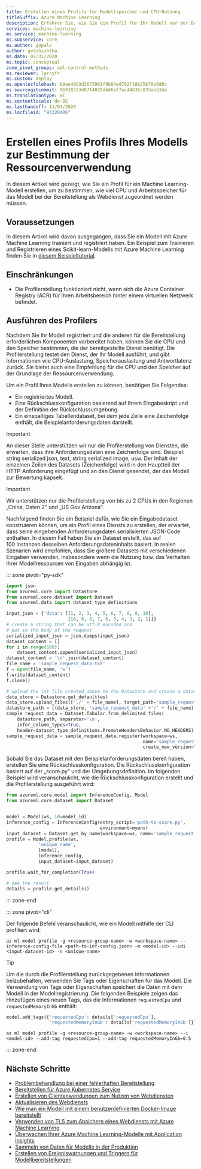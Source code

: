 ```yaml
---
title: Erstellen eines Profils für Modellspeicher und CPU-Nutzung
titleSuffix: Azure Machine Learning
description: Erfahren Sie, wie Sie ein Profil für Ihr Modell vor der Bereitstellung erstellen können. Die Profilerstellung bestimmt die Auslastung von Arbeitsspeicher und CPU des Modells.
services: machine-learning
ms.service: machine-learning
ms.subservice: core
ms.author: gopalv
author: gvashishtha
ms.date: 07/31/2020
ms.topic: conceptual
zone_pivot_groups: aml-control-methods
ms.reviewer: larryfr
ms.custom: deploy
ms.openlocfilehash: b9ae40b3d2673961f9b84ed702f18b25b79b6d0c
ms.sourcegitcommit: 96918333d87f4029d4d6af7ac44635c833abb3da
ms.translationtype: HT
ms.contentlocale: de-DE
ms.lasthandoff: 11/04/2020
ms.locfileid: "93320406"
---
```

# <a name="profile-your-model-to-determine-resource-utilization"></a>Erstellen eines Profils Ihres Modells zur Bestimmung der Ressourcenverwendung

In diesem Artikel wird gezeigt, wie Sie ein Profil für ein Machine Learning-Modell erstellen, um zu bestimmen, wie viel CPU und Arbeitsspeicher für das Modell bei der Bereitstellung als Webdienst zugeordnet werden müssen.

## <a name="prerequisites"></a>Voraussetzungen

In diesem Artikel wird davon ausgegangen, dass Sie ein Modell mit Azure Machine Learning trainiert und registriert haben. Ein Beispiel zum Trainieren und Registrieren eines Scikit-learn-Modells mit Azure Machine Learning finden Sie in [diesem Beispieltutorial](how-to-train-scikit-learn.md).

## <a name="limitations"></a>Einschränkungen

* Die Profilerstellung funktioniert nicht, wenn sich die Azure Container Registry (ACR) für Ihren Arbeitsbereich hinter einem virtuellen Netzwerk befindet.

## <a name="run-the-profiler"></a>Ausführen des Profilers

Nachdem Sie Ihr Modell registriert und die anderen für die Bereitstellung erforderlichen Komponenten vorbereitet haben, können Sie die CPU und den Speicher bestimmen, die der bereitgestellte Dienst benötigt. Die Profilerstellung testet den Dienst, der Ihr Modell ausführt, und gibt Informationen wie CPU-Auslastung, Speicherauslastung und Antwortlatenz zurück. Sie bietet auch eine Empfehlung für die CPU und den Speicher auf der Grundlage der Ressourcenverwendung.

Um ein Profil Ihres Modells erstellen zu können, benötigen Sie Folgendes:
* Ein registriertes Modell.
* Eine Rückschlusskonfiguration basierend auf Ihrem Eingabeskript und der Definition der Rückschlussumgebung.
* Ein einspaltiges Tabellendataset, bei dem jede Zeile eine Zeichenfolge enthält, die Beispielanforderungsdaten darstellt.

> [!IMPORTANT]
> An dieser Stelle unterstützen wir nur die Profilerstellung von Diensten, die erwarten, dass ihre Anforderungsdaten eine Zeichenfolge sind. Beispiel: string serialized json, text, string serialized image, usw. Der Inhalt der einzelnen Zeilen des Datasets (Zeichenfolge) wird in den Hauptteil der HTTP-Anforderung eingefügt und an den Dienst gesendet, der das Modell zur Bewertung kapselt.

> [!IMPORTANT]
> Wir unterstützen nur die Profilerstellung von bis zu 2 CPUs in den Regionen „China, Osten 2“ und „US Gov Arizona“.

Nachfolgend finden Sie ein Beispiel dafür, wie Sie ein Eingabedataset konstruieren können, um ein Profil eines Diensts zu erstellen, der erwartet, dass seine eingehenden Anforderungsdaten serialisierten JSON-Code enthalten. In diesem Fall haben Sie ein Dataset erstellt, das auf 100 Instanzen desselben Anforderungsdateninhalts basiert. In realen Szenarien wird empfohlen, dass Sie größere Datasets mit verschiedenen Eingaben verwenden, insbesondere wenn die Nutzung bzw. das Verhalten Ihrer Modellressourcen von Eingaben abhängig ist.

::: zone pivot="py-sdk"

```python
import json
from azureml.core import Datastore
from azureml.core.dataset import Dataset
from azureml.data import dataset_type_definitions

input_json = {'data': [[1, 2, 3, 4, 5, 6, 7, 8, 9, 10],
                       [10, 9, 8, 7, 6, 5, 4, 3, 2, 1]]}
# create a string that can be utf-8 encoded and
# put in the body of the request
serialized_input_json = json.dumps(input_json)
dataset_content = []
for i in range(100):
    dataset_content.append(serialized_input_json)
dataset_content = '\n'.join(dataset_content)
file_name = 'sample_request_data.txt'
f = open(file_name, 'w')
f.write(dataset_content)
f.close()

# upload the txt file created above to the Datastore and create a dataset from it
data_store = Datastore.get_default(ws)
data_store.upload_files(['./' + file_name], target_path='sample_request_data')
datastore_path = [(data_store, 'sample_request_data' +'/' + file_name)]
sample_request_data = Dataset.Tabular.from_delimited_files(
    datastore_path, separator='\n',
    infer_column_types=True,
    header=dataset_type_definitions.PromoteHeadersBehavior.NO_HEADERS)
sample_request_data = sample_request_data.register(workspace=ws,
                                                   name='sample_request_data',
                                                   create_new_version=True)
```

Sobald Sie das Dataset mit den Beispielanforderungsdaten bereit haben, erstellen Sie eine Rückschlusskonfiguration. Die Rückschlusskonfiguration basiert auf der „score.py“ und der Umgebungsdefinition. Im folgenden Beispiel wird veranschaulicht, wie die Rückschlusskonfiguration erstellt und die Profilerstellung ausgeführt wird:

```python
from azureml.core.model import InferenceConfig, Model
from azureml.core.dataset import Dataset


model = Model(ws, id=model_id)
inference_config = InferenceConfig(entry_script='path-to-score.py',
                                   environment=myenv)
input_dataset = Dataset.get_by_name(workspace=ws, name='sample_request_data')
profile = Model.profile(ws,
            'unique_name',
            [model],
            inference_config,
            input_dataset=input_dataset)

profile.wait_for_completion(True)

# see the result
details = profile.get_details()
```

::: zone-end

::: zone pivot="cli"


Der folgende Befehl veranschaulicht, wie ein Modell mithilfe der CLI profiliert wird:

```azurecli-interactive
az ml model profile -g <resource-group-name> -w <workspace-name> --inference-config-file <path-to-inf-config.json> -m <model-id> --idi <input-dataset-id> -n <unique-name>
```

> [!TIP]
> Um die durch die Profilerstellung zurückgegebenen Informationen beizubehalten, verwenden Sie Tags oder Eigenschaften für das Modell. Die Verwendung von Tags oder Eigenschaften speichert die Daten mit dem Modell in der Modellregistrierung. Die folgenden Beispiele zeigen das Hinzufügen eines neuen Tags, das die Informationen `requestedCpu` und `requestedMemoryInGb` enthält:
>
> ```python
> model.add_tags({'requestedCpu': details['requestedCpu'],
>                 'requestedMemoryInGb': details['requestedMemoryInGb']})
> ```
>
> ```azurecli-interactive
> az ml model profile -g <resource-group-name> -w <workspace-name> --i <model-id> --add-tag requestedCpu=1 --add-tag requestedMemoryInGb=0.5
> ```

::: zone-end

## <a name="next-steps"></a>Nächste Schritte

* [Problembehandlung bei einer fehlerhaften Bereitstellung](how-to-troubleshoot-deployment.md)
* [Bereitstellen für Azure Kubernetes Service](how-to-deploy-azure-kubernetes-service.md)
* [Erstellen von Clientanwendungen zum Nutzen von Webdiensten](how-to-consume-web-service.md)
* [Aktualisieren des Webdiensts](how-to-deploy-update-web-service.md)
* [Wie man ein Modell mit einem benutzerdefinierten Docker-Image bereitstellt](how-to-deploy-custom-docker-image.md)
* [Verwenden von TLS zum Absichern eines Webdiensts mit Azure Machine Learning](how-to-secure-web-service.md)
* [Überwachen Ihrer Azure Machine Learning-Modelle mit Application Insights](how-to-enable-app-insights.md)
* [Sammeln von Daten für Modelle in der Produktion](how-to-enable-data-collection.md)
* [Erstellen von Ereigniswarnungen und Triggern für Modellbereitstellungen](how-to-use-event-grid.md)

